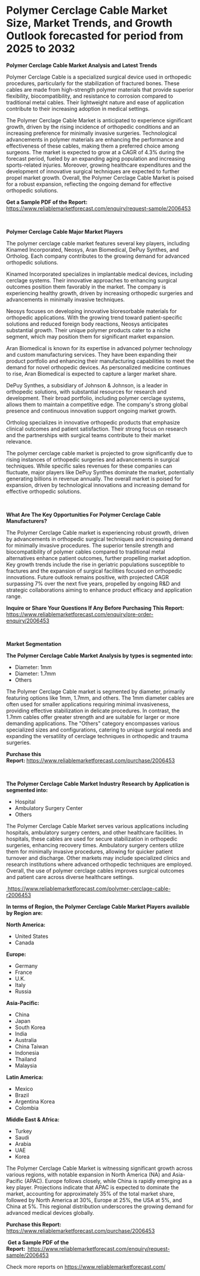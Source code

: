 <p><h1>Polymer Cerclage Cable Market Size, Market Trends, and Growth Outlook forecasted for period from 2025 to 2032</h1></p><p><strong>Polymer Cerclage Cable Market Analysis and Latest Trends</strong></p>
<p><p>Polymer Cerclage Cable is a specialized surgical device used in orthopedic procedures, particularly for the stabilization of fractured bones. These cables are made from high-strength polymer materials that provide superior flexibility, biocompatibility, and resistance to corrosion compared to traditional metal cables. Their lightweight nature and ease of application contribute to their increasing adoption in medical settings.</p><p>The Polymer Cerclage Cable Market is anticipated to experience significant growth, driven by the rising incidence of orthopedic conditions and an increasing preference for minimally invasive surgeries. Technological advancements in polymer materials are enhancing the performance and effectiveness of these cables, making them a preferred choice among surgeons. The market is expected to grow at a CAGR of 4.3% during the forecast period, fueled by an expanding aging population and increasing sports-related injuries. Moreover, growing healthcare expenditures and the development of innovative surgical techniques are expected to further propel market growth. Overall, the Polymer Cerclage Cable Market is poised for a robust expansion, reflecting the ongoing demand for effective orthopedic solutions.</p></p>
<p><strong>Get a Sample PDF of the Report:&nbsp;</strong> <a href="https://www.reliablemarketforecast.com/enquiry/request-sample/2006453?utm_campaign=2820&utm_medium=2&utm_source=Github&utm_content=ia&utm_term=05032025&utm_id=polymer-cerclage-cable">https://www.reliablemarketforecast.com/enquiry/request-sample/2006453</a></p>
<p>&nbsp;</p>
<p><strong>Polymer Cerclage Cable Major Market Players</strong></p>
<p><p>The polymer cerclage cable market features several key players, including Kinamed Incorporated, Neosys, Aran Biomedical, DePuy Synthes, and Ortholog. Each company contributes to the growing demand for advanced orthopedic solutions.</p><p>Kinamed Incorporated specializes in implantable medical devices, including cerclage systems. Their innovative approaches to enhancing surgical outcomes position them favorably in the market. The company is experiencing healthy growth, driven by increasing orthopedic surgeries and advancements in minimally invasive techniques.</p><p>Neosys focuses on developing innovative bioresorbable materials for orthopedic applications. With the growing trend toward patient-specific solutions and reduced foreign body reactions, Neosys anticipates substantial growth. Their unique polymer products cater to a niche segment, which may position them for significant market expansion.</p><p>Aran Biomedical is known for its expertise in advanced polymer technology and custom manufacturing services. They have been expanding their product portfolio and enhancing their manufacturing capabilities to meet the demand for novel orthopedic devices. As personalized medicine continues to rise, Aran Biomedical is expected to capture a larger market share.</p><p>DePuy Synthes, a subsidiary of Johnson & Johnson, is a leader in orthopedic solutions, with substantial resources for research and development. Their broad portfolio, including polymer cerclage systems, allows them to maintain a competitive edge. The company's strong global presence and continuous innovation support ongoing market growth.</p><p>Ortholog specializes in innovative orthopedic products that emphasize clinical outcomes and patient satisfaction. Their strong focus on research and the partnerships with surgical teams contribute to their market relevance.</p><p>The polymer cerclage cable market is projected to grow significantly due to rising instances of orthopedic surgeries and advancements in surgical techniques. While specific sales revenues for these companies can fluctuate, major players like DePuy Synthes dominate the market, potentially generating billions in revenue annually. The overall market is poised for expansion, driven by technological innovations and increasing demand for effective orthopedic solutions.</p></p>
<p>&nbsp;</p>
<p><strong>What Are The Key Opportunities For Polymer Cerclage Cable Manufacturers?</strong></p>
<p><p>The Polymer Cerclage Cable market is experiencing robust growth, driven by advancements in orthopedic surgical techniques and increasing demand for minimally invasive procedures. The superior tensile strength and biocompatibility of polymer cables compared to traditional metal alternatives enhance patient outcomes, further propelling market adoption. Key growth trends include the rise in geriatric populations susceptible to fractures and the expansion of surgical facilities focused on orthopedic innovations. Future outlook remains positive, with projected CAGR surpassing 7% over the next five years, propelled by ongoing R&D and strategic collaborations aiming to enhance product efficacy and application range.</p></p>
<p><strong>Inquire or Share Your Questions If Any Before Purchasing This Report:</strong> <a href="https://www.reliablemarketforecast.com/enquiry/pre-order-enquiry/2006453?utm_campaign=2820&utm_medium=2&utm_source=Github&utm_content=ia&utm_term=05032025&utm_id=polymer-cerclage-cable">https://www.reliablemarketforecast.com/enquiry/pre-order-enquiry/2006453</a></p>
<p>&nbsp;</p>
<p><strong>Market Segmentation</strong></p>
<p><strong>The Polymer Cerclage Cable Market Analysis by types is segmented into:</strong></p>
<p><ul><li>Diameter: 1mm</li><li>Diameter: 1.7mm</li><li>Others</li></ul></p>
<p><p>The Polymer Cerclage Cable market is segmented by diameter, primarily featuring options like 1mm, 1.7mm, and others. The 1mm diameter cables are often used for smaller applications requiring minimal invasiveness, providing effective stabilization in delicate procedures. In contrast, the 1.7mm cables offer greater strength and are suitable for larger or more demanding applications. The "Others" category encompasses various specialized sizes and configurations, catering to unique surgical needs and expanding the versatility of cerclage techniques in orthopedic and trauma surgeries.</p></p>
<p><strong>Purchase this Report:&nbsp;</strong><a href="https://www.reliablemarketforecast.com/purchase/2006453?utm_campaign=2820&utm_medium=2&utm_source=Github&utm_content=ia&utm_term=05032025&utm_id=polymer-cerclage-cable">https://www.reliablemarketforecast.com/purchase/2006453</a></p>
<p>&nbsp;</p>
<p><strong>The Polymer Cerclage Cable Market Industry Research by Application is segmented into:</strong></p>
<p><ul><li>Hospital</li><li>Ambulatory Surgery Center</li><li>Others</li></ul></p>
<p><p>The Polymer Cerclage Cable Market serves various applications including hospitals, ambulatory surgery centers, and other healthcare facilities. In hospitals, these cables are used for secure stabilization in orthopedic surgeries, enhancing recovery times. Ambulatory surgery centers utilize them for minimally invasive procedures, allowing for quicker patient turnover and discharge. Other markets may include specialized clinics and research institutions where advanced orthopedic techniques are employed. Overall, the use of polymer cerclage cables improves surgical outcomes and patient care across diverse healthcare settings.</p></p>
<p><a href="https://www.reliablemarketforecast.com/polymer-cerclage-cable-r2006453?utm_campaign=2820&utm_medium=2&utm_source=Github&utm_content=ia&utm_term=05032025&utm_id=polymer-cerclage-cable">&nbsp;https://www.reliablemarketforecast.com/polymer-cerclage-cable-r2006453</a></p>
<p><strong>In terms of Region, the Polymer Cerclage Cable Market Players available by Region are:</strong></p>
<p>
    <p> <strong> North America: </strong>
        <ul>
            <li>United States</li>
            <li>Canada</li>
        </ul>
        </p> 
    <p> <strong> Europe: </strong>
        <ul>
            <li>Germany</li>
            <li>France</li>
            <li>U.K.</li>
            <li>Italy</li>
            <li>Russia</li>
        </ul>
        </p> 
    <p> <strong> Asia-Pacific: </strong>
        <ul>
            <li>China</li>
            <li>Japan</li>
            <li>South Korea</li>
            <li>India</li>
            <li>Australia</li>
            <li>China Taiwan</li>
            <li>Indonesia</li>
            <li>Thailand</li>
            <li>Malaysia</li>
        </ul>
        </p> 
    <p> <strong> Latin America: </strong>
        <ul>
            <li>Mexico</li>
            <li>Brazil</li>
            <li>Argentina Korea</li>
            <li>Colombia</li>
        </ul>
        </p> 
    <p> <strong> Middle East & Africa: </strong>
        <ul>
            <li>Turkey</li>
            <li>Saudi</li>
            <li>Arabia</li>
            <li>UAE</li>
            <li>Korea</li>
        </ul>
    </p>
    </p>
<p><p>The Polymer Cerclage Cable Market is witnessing significant growth across various regions, with notable expansion in North America (NA) and Asia-Pacific (APAC). Europe follows closely, while China is rapidly emerging as a key player. Projections indicate that APAC is expected to dominate the market, accounting for approximately 35% of the total market share, followed by North America at 30%, Europe at 25%, the USA at 5%, and China at 5%. This regional distribution underscores the growing demand for advanced medical devices globally.</p></p>
<p><strong>Purchase this Report: </strong><a href="https://www.reliablemarketforecast.com/purchase/2006453?utm_campaign=2820&utm_medium=2&utm_source=Github&utm_content=ia&utm_term=05032025&utm_id=polymer-cerclage-cable">https://www.reliablemarketforecast.com/purchase/2006453</a></p>
<p>&nbsp;<strong>Get a Sample PDF of the Report:&nbsp;&nbsp;</strong><a href="https://www.reliablemarketforecast.com/enquiry/request-sample/2006453?utm_campaign=2820&utm_medium=2&utm_source=Github&utm_content=ia&utm_term=05032025&utm_id=polymer-cerclage-cable">https://www.reliablemarketforecast.com/enquiry/request-sample/2006453</a></p>
<p><strong></strong></p>
<p>Check more reports on <a href="https://www.reliablemarketforecast.com/?utm_campaign=2820&utm_medium=2&utm_source=Github&utm_content=ia&utm_term=05032025&utm_id=polymer-cerclage-cable">https://www.reliablemarketforecast.com/</a></p>